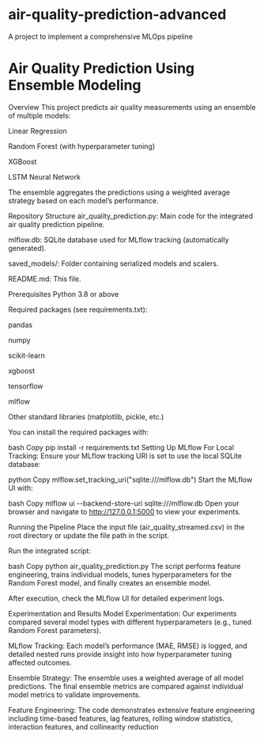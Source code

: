 # air-quality-prediction-advanced
A project to implement a comprehensive MLOps pipeline

# Air Quality Prediction Using Ensemble Modeling
Overview
This project predicts air quality measurements using an ensemble of multiple models:

Linear Regression

Random Forest (with hyperparameter tuning)

XGBoost

LSTM Neural Network

The ensemble aggregates the predictions using a weighted average strategy based on each model’s performance.

Repository Structure
air_quality_prediction.py: Main code for the integrated air quality prediction pipeline.

mlflow.db: SQLite database used for MLflow tracking (automatically generated).

saved_models/: Folder containing serialized models and scalers.

README.md: This file.

Prerequisites
Python 3.8 or above

Required packages (see requirements.txt):

pandas

numpy

scikit-learn

xgboost

tensorflow

mlflow

Other standard libraries (matplotlib, pickle, etc.)

You can install the required packages with:

bash
Copy
pip install -r requirements.txt
Setting Up MLflow
For Local Tracking:
Ensure your MLflow tracking URI is set to use the local SQLite database:

python
Copy
mlflow.set_tracking_uri("sqlite:///mlflow.db")
Start the MLflow UI with:

bash
Copy
mlflow ui --backend-store-uri sqlite:///mlflow.db
Open your browser and navigate to http://127.0.0.1:5000 to view your experiments.

Running the Pipeline
Place the input file (air_quality_streamed.csv) in the root directory or update the file path in the script.

Run the integrated script:

bash
Copy
python air_quality_prediction.py
The script performs feature engineering, trains individual models, tunes hyperparameters for the Random Forest model, and finally creates an ensemble model.

After execution, check the MLflow UI for detailed experiment logs.

Experimentation and Results
Model Experimentation:
Our experiments compared several model types with different hyperparameters (e.g., tuned Random Forest parameters).

MLflow Tracking:
Each model’s performance (MAE, RMSE) is logged, and detailed nested runs provide insight into how hyperparameter tuning affected outcomes.

Ensemble Strategy:
The ensemble uses a weighted average of all model predictions. The final ensemble metrics are compared against individual model metrics to validate improvements.

Feature Engineering:
The code demonstrates extensive feature engineering including time-based features, lag features, rolling window statistics, interaction features, and collinearity reduction
